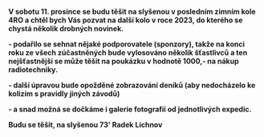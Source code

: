 **V sobotu 11. prosince se budu těšit na slyšenou v posledním zimním kole 4RO a chtěl bych Vás pozvat na další kolo v roce 2023, do kterého se chystá několik drobných novinek.**

**- podařilo se sehnat nějaké podporovatele (sponzory), takže na konci roku ze všech zúčastněných bude vylosováno několik šťastlivců a ten nejšťastnější se může těšit na poukázku v hodnotě 1000,- na nákup radiotechniky.**

**- další úpravou bude opožděné zobrazování deníků (aby nedocházelo ke kolizím s pravidly jiných závodů)**

**- a snad možná se dočkáme i galerie fotografií od jednotlivých expedic.**

**Budu se těšit, na slyšenou 73' Radek Lichnov**